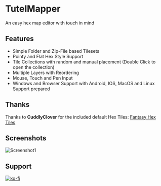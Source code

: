 # TutelMapper
An easy hex map editor with touch in mind

## Features
* Simple Folder and Zip-File based Tilesets
* Pointy and Flat Hex Style Support
* Tile Collections with random and manual placement (Double Click to open the collection)
* Multiple Layers with Reordering
* Mouse, Touch and Pen Input
* Windows and Browser Support with Android, IOS, MacOS and Linux Support prepared

## Thanks
Thanks to __CuddlyClover__ for the included default Hex Tiles: [Fantasy Hex Tiles](https://cuddlyclover.itch.io/fantasy-hex-tiles)

## Screenshots
![Screenshot1](/screenshots/Screenshot-2022-03-16-134421.png)

## Support
[![ko-fi](https://ko-fi.com/img/githubbutton_sm.svg)](https://ko-fi.com/S6S5BMV84)
